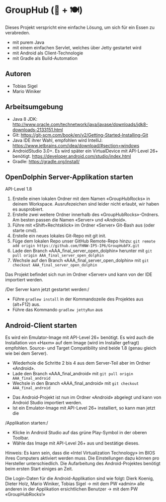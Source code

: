 # GroupHub (🐬 + 🍽)

Dieses Projekt verspricht eine einfache Lösung, um sich für ein Essen zu verabreden.

- mit purem Java
- mit einem einfachen Servlet, welches über Jetty gestartet wird
- mit Android als Client-Technologie
- mit Gradle als Build-Automation

## Autoren
* Tobias Sigel
* Mario Winiker


## Arbeitsumgebung
- Java 8 JDK: http://www.oracle.com/technetwork/java/javase/downloads/jdk8-downloads-2133151.html
- Git: https://git-scm.com/book/en/v2/Getting-Started-Installing-Git
- Java IDE ihrer Wahl, empfohlen wird IntelliJ: https://www.jetbrains.com/idea/download/#section=windows
- AndroidStudio 3.0+. Es wird später ein VirtualDevice mit API-Level 26+ benötigt. https://developer.android.com/studio/index.html
- Gradle: https://gradle.org/install/

## OpenDolphin Server-Applikation starten
API-Level 1.8
1. Erstelle einen lokalen Ordner mit dem Namen «GroupHubRocks» in deinem Workspace. Ausrufezeichen sind leider nicht erlaubt, wir haben es ausprobiert.
2. Erstelle zwei weitere Ordner innerhalb des «GroupHubRocks»-Ordners. Am besten passen die Namen «Server» und «Android».
3. Führe mit «Shift+Rechtsklick» im Ordner «Server» Git-Bash aus (oder starte cmd).
4. Erstelle ein neues lokales Git-Repo mit git init.
5. Füge dem lokalen Repo unser GitHub Remote-Repo hinzu: `git remote add origin https://github.com/FHNW-IP5-IP6/GroupHubFX.git`
6. Lade den Branch «AAA_final_server_open_dolphin» herunter mit `git pull origin AAA_final_server_open_dolphin`
7. Wechsle auf den Branch  «AAA_final_server_open_dolphin» mit `git checkout AAA_final_server_open_dolphin`

Das Projekt befindet sich nun im Ordner «Server» und kann von der IDE importiert werden.

/Der Server kann jetzt gestartet werden:/ 
* Führe `gradlew install` in der Kommandozeile des Projektes aus (alt+F12)  aus.
* Führe das Kommando `gradlew jettyRun` aus

## Android-Client starten
Es wird ein Emulator-Image mit API-Level 26+ benötigt. Es wird auch die Installation von «Haxm» auf dem Image (wird im Installer gefragt) empfohlen. Source- und Target Compatibility sind beide 1.8 (genau gleich wie bei dem Server).
* Wiederhole die Schritte 2 bis 4 aus dem Server-Teil aber im Ordner «Android».
* Lade den Branch «AAA_final_android» mit `git pull origin AAA_final_android`
* Wechsle in den Branch «AAA_final_android» mit `git checkout AAA_final_android`

+ Das Android-Projekt ist nun im Ordner «Android» abgelegt und kann von Android Studio importiert werden.
+ Ist ein Emulator-Image mit API-Level 26+ installiert, so kann man jetzt die 

/Applikation starten:/
* Klicke in Android Studio auf das grüne Play-Symbol in der oberen Toolbar. 
* Wähle das Image mit API-Level 26+ aus und bestätige dieses.

Hinweis: Es kann sein, dass die «Intel Virtualization Technology» im BIOS ihres Computers aktiviert werden muss. Die Einstellungen dazu können pro Hersteller unterschiedlich. Die Aufarbeitung des Android-Projektes benötigt beim ersten Start einiges an Zeit.

Die Login-Daten für die Android-Applikation sind wie folgt:
Dierk Koenig, Dieter Holz, Mario Winiker, Tobias Sigel → mit dem PW «admin»
alle anderen in der Applikation ersichtlichen Benutzer → mit dem PW «GroupHubRocks!»

